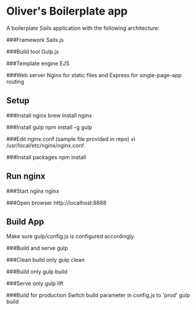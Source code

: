 Oliver's Boilerplate app
========================
A boilerplate Sails application with the following architecture:

###Framework
Sails.js

###Build tool
Gulp.js

###Template engine
EJS

###Web server
Nginx for static files and Express for single-page-app routing



Setup
-----

###Install nginx
brew install nginx

###Install gulp
npm install -g gulp

###Edit nginx.conf (sample file provided in repo)
vi /usr/local/etc/nginx/nginx.conf

###Install packages
npm install



Run nginx
---------

###Start nginx
nginx

###Open browser
http://localhost:8888


Build App
---------
Make sure gulp/config.js is configured accordingly.

###Build and serve
gulp

###Clean build only
gulp clean

###Build only
gulp build

###Serve only
gulp lift

###Build for production
Switch build parameter in config.js to 'prod'
gulp build




